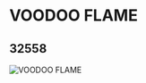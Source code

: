# VOODOO FLAME
## 32558
![VOODOO FLAME](https://lc-www-live-s.legocdn.com/media/bricks/5/2/4143541.jpg)